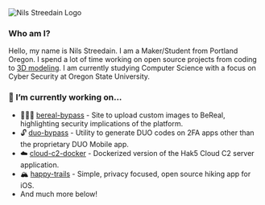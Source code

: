 <!--
# Hi there. I am Nils 👋 . Welcome to my Profile!!!

**nilsstreedain/nilsstreedain** is a ✨ _special_ ✨ repository because its `README.md` (this file) appears on your GitHub profile.

Here are some ideas to get you started:

- 🔭 I’m currently working on ...
- 🌱 I’m currently learning ...
- 👯 I’m looking to collaborate on ...
- 🤔 I’m looking for help with ...
- 💬 Ask me about ...
- 📫 How to reach me: ...
- 😄 Pronouns: ...
- ⚡ Fun fact: ...
-->
<picture>
  <source media="(prefers-color-scheme: dark)" srcset="lightLogo.png">
  <source media="(prefers-color-scheme: light)" srcset="darkLogo.png">
  <img alt="Nils Streedain Logo" srcset="darkLogo.png">
</picture>

### Who am I?
Hello, my name is Nils Streedain. I am a Maker/Student from Portland Oregon. I spend a lot of time working on open source projects from coding to [3D modeling](https://www.printables.com/social/1142-nilsstreedain/about). I am currently studying Computer Science with a focus on Cyber Security at Oregon State University.

### 🔭 I’m currently working on...
- 🧑🏻‍💻 [bereal-bypass](https://github.com/nilsstreedain/bereal-bypass) - Site to upload custom images to BeReal, highlighting security implications of the platform.
- 🔓 [duo-bypass](https://github.com/nilsstreedain/duo-bypass) - Utility to generate DUO codes on 2FA apps other than the proprietary DUO Mobile app.
- ☁️ [cloud-c2-docker](https://github.com/nilsstreedain/Cloud-C2-Docker) - Dockerized version of the Hak5 Cloud C2 server application.
- 🏔️ [happy-trails](https://github.com/nilsstreedain/happy-trails) - Simple, privacy focused, open source hiking app for iOS.
- And much more below!
